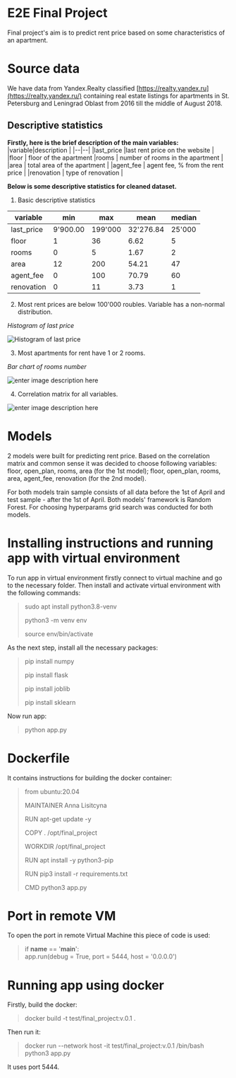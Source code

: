 # E2E Final Project

Final project's aim is to predict rent price based on some characteristics of an apartment. 

# Source data

We have data from Yandex.Realty classified [https://realty.yandex.ru](https://realty.yandex.ru/) containing real estate listings for apartments in St. Petersburg and Leningrad Oblast from 2016 till the middle of August 2018. 

## Descriptive statistics

**Firstly, here is the brief description of the main variables:**
|variable|description  |
|--|--|
|last_price |last rent price on the website |
|floor | floor of the apartment
|rooms | number of rooms in the apartment |
|area | total area of the apartment |
|agent_fee | agent fee, % from the rent price |
|renovation | type of renovation |


**Below is some descriptive statistics for cleaned dataset.** 

1. Basic descriptive statistics

|variable|min|max|mean|median|
|--|--|--|--|--|
|last_price| 9'900.00 |199'000|32'276.84|25'000|
|floor|1|36|6.62|5|
|rooms|0|5|1.67|2|
|area|12|200|54.21|47|
|agent_fee|0|100|70.79|60|
|renovation|0|11|3.73|1|

2. Most rent prices are below 100'000 roubles. Variable has a non-normal distribution.

*Histogram of last price*

![Histogram of last price](https://sun9-40.userapi.com/s/v1/ig2/6FVnDxI2Sk4HZLyOkUIgwXsr1iFbjtJ9xunSPl8aQDQTmKXUEVl9A2Ge2DMmC9W3RgZOzJC0uJ1yFGkkAaxpBUSV.jpg?size=323x225&quality=96&type=album)

3. Most apartments for rent have 1 or 2 rooms.

*Bar chart of rooms number*

![enter image description here](https://sun9-12.userapi.com/s/v1/ig2/pesVADZ8Ke1gqnWXVNvfxzUMPoyJBrtm6VcG8VmIqefEbhph4QGJnEm4i2pCRiTJNjQb-TPP860xlFoIqiq9FMAz.jpg?size=342x219&quality=96&type=album)

4. Correlation matrix for all variables. 

![enter image description here](https://sun9-20.userapi.com/s/v1/ig2/GH4Q-ys0kFr5kQBiq7lmGfcZru4EV7JXn0IalAXVyHJipAIykzLhRz8FYC2Whwyj69eFRJBMrewakcABhknuSpTY.jpg?size=402x313&quality=96&type=album)

# Models

2 models were built for predicting rent price. Based on the correlation matrix and common sense it was decided to choose following variables: floor, open_plan, rooms, area (for the 1st model); floor, open_plan, rooms, area, agent_fee, renovation (for the 2nd model).

For both models train sample consists of all data before the 1st of April and test sample - after the 1st of April. Both models' framework is Random Forest. For choosing hyperparams grid search was conducted for both models.

# Installing instructions and running app with virtual environment

To run app in virtual environment firstly connect to virtual machine and go to the necessary folder. Then install and activate virtual environment with the following commands:
>sudo apt install python3.8-venv
>
>python3 -m venv env
>
>source env/bin/activate

As the next step, install all the necessary packages:
>pip install numpy
>
>pip install flask
>
>pip install joblib
>
>pip install sklearn

Now run app:
>python app.py

# Dockerfile

It contains instructions for building the docker container:
> from ubuntu:20.04
> 
> MAINTAINER Anna Lisitcyna
> 
> RUN apt-get update -y
> 
> COPY . /opt/final_project
> 
> WORKDIR /opt/final_project
> 
> RUN apt install -y python3-pip
> 
> RUN pip3 install -r requirements.txt
> 
> CMD python3 app.py

#  Port in remote VM

To open the port in remote Virtual Machine this piece of code is used:
> if __name__ == '__main__':  
    app.run(debug = True, port = 5444, host = '0.0.0.0')

# Running app using docker

Firstly, build the docker:
>docker build -t test/final_project:v.0.1 .

Then run it:
>docker run --network host -it test/final_project:v.0.1 /bin/bash
>python3 app.py

It uses port 5444.
